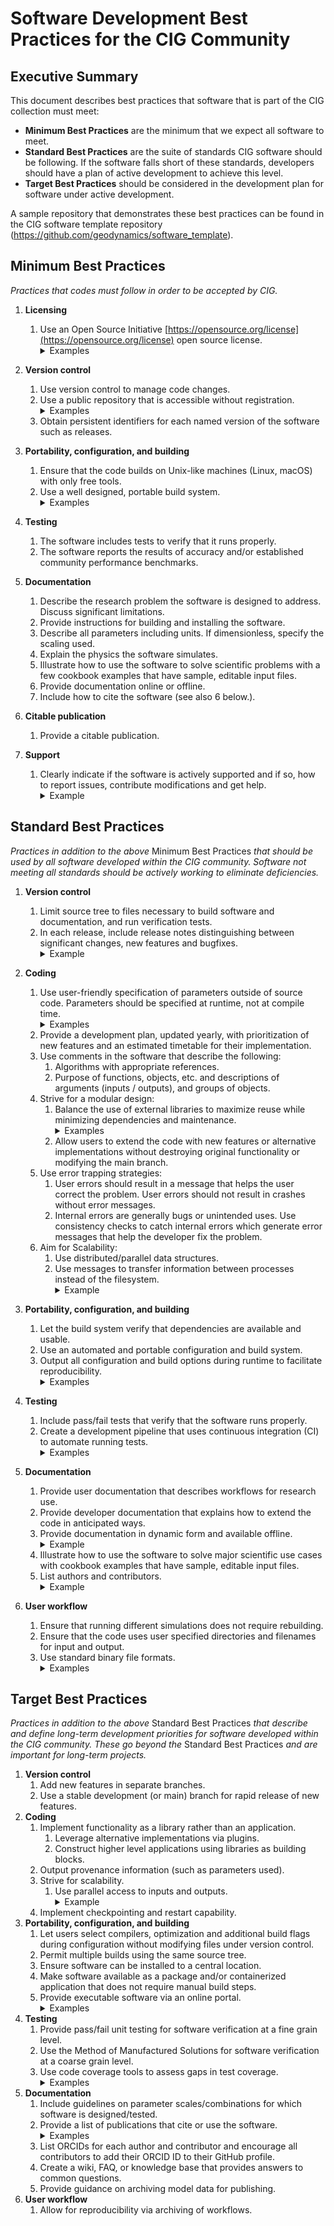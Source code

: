 # Software Development Best Practices for the CIG Community

## Executive Summary

This document describes best practices that software that is part of the CIG collection must meet:

* **Minimum Best Practices** are the minimum that we expect all software to meet.
* **Standard Best Practices** are the suite of standards CIG software should be following. If the software falls short of these standards, developers should have a plan of active development to achieve this level.
* **Target Best Practices** should be considered in the development plan for software under active development.

A sample repository that demonstrates these best practices can be found in the CIG software template repository (https://github.com/geodynamics/software_template). 

## Minimum Best Practices
*Practices that codes must follow in order to be accepted by CIG.*

1. **Licensing**

   1. Use an Open Source Initiative [https://opensource.org/license](https://opensource.org/license) open source license.
       <details>
       <summary>Examples</summary>
       GPL, MIT, BSD
       </details>
   
2. **Version control**
   1. Use version control to manage code changes.
   2. Use a public repository that is accessible without registration.
       <details>
       <summary>Examples</summary>
       GitHub, GitLab
       </details>
    3. Obtain persistent identifiers for each named version of the software such as releases.
     
3. **Portability, configuration, and building**
    1. Ensure that the code builds on Unix-like machines (Linux, macOS) with only free tools.
    2. Use a well designed, portable build system.
       <details>
       <summary>Examples</summary>
       cmake, make, autotools (Unix only), setup.py
       </details>
 
4. **Testing**
    1. The software includes tests to verify that it runs properly.
    2. The software reports the results of accuracy and/or established community performance benchmarks.
5. **Documentation**
    1. Describe the research problem the software is designed to address. Discuss significant limitations.
    2. Provide instructions for building and installing the software.
    3. Describe all parameters including units. If dimensionless, specify the scaling used.
    4. Explain the physics the software simulates.
    5. Illustrate how to use the software to solve scientific problems with a few cookbook examples that have sample, editable input files.
    6. Provide documentation online or offline.
    7. Include how to cite the software (see also 6 below.). 
6. **Citable publication**
    1. Provide a citable publication.
7. **Support**
    1. Clearly indicate if the software is actively supported and if so, how to report issues, contribute modifications and get help.
       <details>
       <summary>Example</summary>
       provide a CONTRIBUTING.md document
       </details>

## Standard Best Practices

*Practices in addition to the above* Minimum Best Practices *that should be used by all software developed within the CIG community. Software not meeting all standards should be actively working to eliminate deficiencies.*

1. **Version control**
    1. Limit source tree to files necessary to build software and documentation, and run verification tests.
    2. In each release, include release notes distinguishing between significant changes, new features and bugfixes.
       <details>
       <summary>Example</summary>
       use a changelog following https://keepachangelog.com/en/1.1.0/
       </details>

2. **Coding**
    1. Use user-friendly specification of parameters outside of source code. Parameters should be specified at runtime, not at compile time.
       <details>
       <summary>Examples</summary>
       graphical user interfaces, human readable parameter files
       </details>   
    2. Provide a development plan, updated yearly, with prioritization of new features and an estimated timetable for their implementation.
    3. Use comments in the software that describe the following:
        1. Algorithms with appropriate references.
        2. Purpose of functions, objects, etc. and descriptions of arguments (inputs / outputs), and groups of objects.
    4. Strive for a modular design:
        1. Balance the use of external libraries to maximize reuse while minimizing dependencies and maintenance.
           <details>
           <summary>Examples</summary>
           make use of PETSc, deal.II
           </details>       
        2. Allow users to extend the code with new features or alternative implementations without destroying original functionality or modifying the main branch.
    5. Use error trapping strategies:
        1. User errors should result in a message that helps the user correct the problem. User errors should not result in crashes without error messages.
        2. Internal errors are generally bugs or unintended uses. Use consistency checks to catch internal errors which generate error messages that help the developer fix the problem.
    6. Aim for Scalability:
        1. Use distributed/parallel data structures.
        2. Use messages to transfer information between processes instead of the filesystem.
           <details>
           <summary>Example</summary>
           MPI 
           </details> 
3. **Portability, configuration, and building**
    1. Let the build system verify that dependencies are available and usable.
    2. Use an automated and portable configuration and build system.
    3. Output all configuration and build options during runtime to facilitate reproducibility.
       <details>
           <summary>Examples</summary>
           commit id, compiler options, checksum
           </details>
4. **Testing**
    1. Include pass/fail tests that verify that the software runs properly.
    2. Create a development pipeline that uses continuous integration (CI) to automate running tests.
       <details>
           <summary>Examples</summary>
           GitLab pipelines, GitHub workflows, Azure pipelines, Jenkins
           </details>
5. **Documentation**
    1. Provide user documentation that describes workflows for research use.
    2. Provide developer documentation that explains how to extend the code in anticipated ways.
    3. Provide documentation in dynamic form and available offline.
       <details>
           <summary>Example</summary>
           Sphinx combined with a PDF file
           </details>
    4. Illustrate how to use the software to solve major scientific use cases with cookbook examples that have sample, editable input files.
    5. List authors and contributors.
       <details>
           <summary>Example</summary>
           include a CITATION.cff
           </details>
6. **User workflow**
    1. Ensure that running different simulations does not require rebuilding.
    2. Ensure that the code uses user specified directories and filenames for input and output.
    3. Use standard binary file formats.
        <details>
           <summary>Examples</summary>
           NetCDF, HDF5, VTK
           </details>

## Target Best Practices

*Practices in addition to the above* Standard Best Practices *that describe and define long-term development priorities for software developed within the CIG community. These go beyond the* Standard Best Practices *and are important for long-term projects.*

1. **Version control**
    1. Add new features in separate branches.
    2. Use a stable development (or main) branch for rapid release of new features.
2. **Coding**
    1. Implement functionality as a library rather than an application.
        1. Leverage alternative implementations via plugins.
        2. Construct higher level applications using libraries as building blocks.
    2. Output provenance information (such as parameters used).
    3. Strive for scalability.
        1. Use parallel access to inputs and outputs.
           <details>
           <summary>Example</summary>
           HDF5
           </details>
    4. Implement checkpointing and restart capability.
3. **Portability, configuration, and building**
    1. Let users select compilers, optimization and additional build flags during configuration without modifying files under version control.
    2. Permit multiple builds using the same source tree.
    3. Ensure software can be installed to a central location.
    4. Make software available as a package and/or containerized application that does not require manual build steps.
    5. Provide executable software via an online portal.
           <details>
           <summary>Examples</summary>
           Jupyter servers, online software gateways
           </details>
4. **Testing**
    1. Provide pass/fail unit testing for software verification at a fine grain level.
    2. Use the Method of Manufactured Solutions for software verification at a coarse grain level.
    3. Use code coverage tools to assess gaps in test coverage.
       <details>
           <summary>Examples</summary>
           python-coverage and gcov 
           </details>
5. **Documentation**
    1. Include guidelines on parameter scales/combinations for which software is designed/tested.
    2. Provide a list of publications that cite or use the software. 
       <details>
           <summary>Examples</summary>
           link to the citations tracked by CIG and/or by the project
           </details>
    3. List ORCIDs for each author and contributor and encourage all contributors to add their ORCID ID to their GitHub profile.
    4. Create a wiki, FAQ, or knowledge base that provides answers to common questions.
    5. Provide guidance on archiving model data for publishing.
6. **User workflow**
    1. Allow for reproducibility via archiving of workflows.
